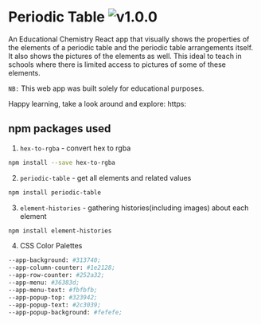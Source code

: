 # Periodic Table ![v1.0.0](https://camo.githubusercontent.com/9179c0dbb432a2a9c01f7cc755cc47c23d505a1a64ff24e3beb5a0341ccad2d9/68747470733a2f2f696d672e736869656c64732e696f2f62616467652f6e706d2d76312e302e302d626c75652e737667)

An Educational Chemistry React app that visually shows the properties of the elements of a periodic table and the periodic table arrangements itself. It also shows the pictures of the elements as well. This ideal to teach in schools where there is limited access to pictures of some of these elements.


`NB:` This web app was built solely for educational purposes.

Happy learning, take a look around and explore:
https:

## npm packages used
1. `hex-to-rgba` - convert hex to rgba
```sh
npm install --save hex-to-rgba
```

2. `periodic-table` - get all elements and related values
```sh
npm install periodic-table
```

3. `element-histories` - gathering histories(including images) about each element
```sh
npm install element-histories
```
4. CSS Color Palettes
```sh
--app-background: #313740;
--app-column-counter: #1e2128;
--app-row-counter: #252a32;
--app-menu: #36383d;
--app-menu-text: #fbfbfb;
--app-popup-top: #323942;
--app-popup-text: #2c3039;
--app-popup-background: #fefefe;
```
